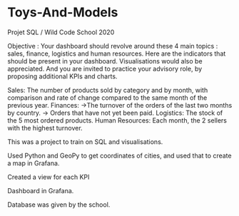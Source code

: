 # Toys-And-Models



Projet SQL / Wild Code School 2020

Objective : Your dashboard should revolve around these 4 main topics : sales, finance, logistics and human resources. Here are the indicators that should be present in your dashboard. Visualisations would also be appreciated. And you are invited to practice your advisory role, by proposing additional KPIs and charts.

Sales: The number of products sold by category and by month, with comparison and rate of change compared to the same month of the previous year. Finances: ->The turnover of the orders of the last two months by country. -> Orders that have not yet been paid. Logistics: The stock of the 5 most ordered products. Human Resources: Each month, the 2 sellers with the highest turnover.

This was a project to train on SQL and visualisations.

Used Python and GeoPy to get coordinates of cities, and used that to create a map in Grafana.

Created a view for each KPI

Dashboard in Grafana.

Database was given by the school.
